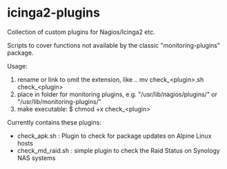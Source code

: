 # icinga2-plugins
Collection of custom plugins for Nagios/Icinga2 etc.

Scripts to cover functions not available by the classic "monitoring-plugins" package.

Usage:
1. rename or link to omit the extension, like .. mv check_\<plugin\>.sh check_\<plugin\>
2. place in folder for monitoring plugins, e.g. "/usr/lib/nagios/plugins/" or "/usr/lib/monitoring-plugins/"
3. make executable: $ chmod +x check_\<plugin\>

Currently contains these plugins:
- check_apk.sh : Plugin to check for package updates on Alpine Linux hosts
- check_md_raid.sh : simple plugin to check the Raid Status on Synology NAS systems
